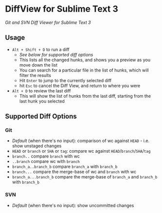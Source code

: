 # DiffView for Sublime Text 3
*Git and SVN Diff Viewer for Sublime Text 3*

## Usage
* `Alt + Shift + D` to run a diff
    * *See below for supported diff options*
    * This lists all the changed hunks, and shows you a preview as you move down the list
    * You can search for a particular file in the list of hunks, which will filter the results
    * Hit `Enter` to jump to the currently selected diff
    * hit `Esc` to cancel the Diff View, and return to where you were
* `Alt + D` to review the last diff
    * This will show the list of hunks from the last diff, starting from the last hunk you selected

## Supported Diff Options

### Git
* *Default* (when there's no input): comparison of wc against `HEAD` - i.e. show unstaged changes
* `HEAD` or `branch` or `SHA` or `tag`: compare wc against `HEAD`/`branch`/`SHA`/`tag`
* `branch..` compare `branch` with wc
* `..branch` compare wc with `branch`
* `branch_a..branch_b` compare `branch_a` with `branch_b`
* `branch...` compare the merge-base of wc and `branch` with wc
* `branch_a...branch_b` compare the merge-base of `branch_a` and `branch_b` with `branch_b`

### SVN
* *Default* (when there's no input): show uncommitted changes
